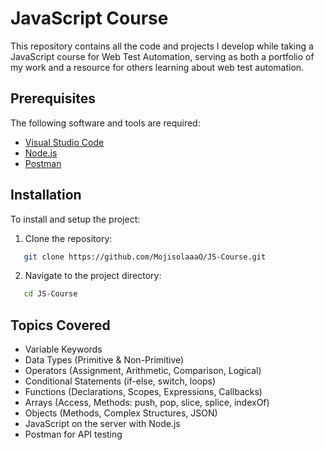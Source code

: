 # JavaScript Course
This repository contains all the code and projects I develop while taking a JavaScript course for Web Test Automation, serving as both a portfolio of my work and a resource for others learning about web test automation.


## Prerequisites
The following software and tools are required:
- [Visual Studio Code](https://code.visualstudio.com/)
- [Node.js](https://nodejs.org/)
- [Postman](https://www.postman.com/)


## Installation
To install and setup the project:
1. Clone the repository:
```bash
   git clone https://github.com/MojisolaaaO/JS-Course.git
```

2. Navigate to the project directory:
```bash
   cd JS-Course
```
## Topics Covered
* Variable Keywords
* Data Types (Primitive & Non-Primitive)
* Operators (Assignment, Arithmetic, Comparison, Logical)
* Conditional Statements (if-else, switch, loops)
* Functions (Declarations, Scopes, Expressions, Callbacks)
* Arrays (Access, Methods: push, pop, slice, splice, indexOf)
* Objects (Methods, Complex Structures, JSON)
* JavaScript on the server with Node.js
* Postman for API testing
